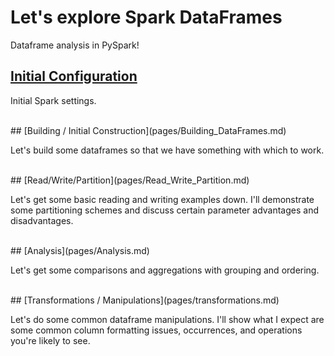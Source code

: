 # Let's explore Spark DataFrames
Dataframe analysis in PySpark!

<!-- [(home)](https://dmerz75.github.io/spark2_dfanalysis)
[(git-home)](https://github.com/dmerz75/spark2_dfanalysis) -->
<!-- [Iridium](https://dmerz75.github.io/iridium_catalyst/) for details. -->

## [Initial Configuration](pages/Initial_Configuration.md)

Initial Spark settings.

<br>
## [Building / Initial Construction](pages/Building_DataFrames.md)

Let's build some dataframes so that we have something with which to work.

<br>
## [Read/Write/Partition](pages/Read_Write_Partition.md)

Let's get some basic reading and writing examples down. I'll demonstrate some
partitioning schemes and discuss certain parameter advantages and disadvantages.

<br>
## [Analysis](pages/Analysis.md)

Let's get some comparisons and aggregations with grouping and ordering.


<br>
## [Transformations / Manipulations](pages/transformations.md)

Let's do some common dataframe manipulations. I'll show what I expect are some
common column formatting issues, occurrences, and operations you're likely to see.



<!-- ## Python
```python

for i in range(10):
    print(i) -->
<!-- ``` -->
